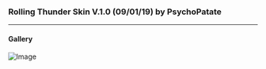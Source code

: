 ### Rolling Thunder Skin V.1.0 (09/01/19) by PsychoPatate
---

#### Gallery
![Image](https://i.imgur.com/sC6SrmG.jpg)